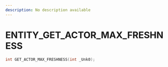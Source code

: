 ```yaml
---
description: No description available 
---
```


# ENTITY\_GET_ACTOR_MAX_FRESHNESS

```cpp
int GET_ACTOR_MAX_FRESHNESS(int _Unk0);
```